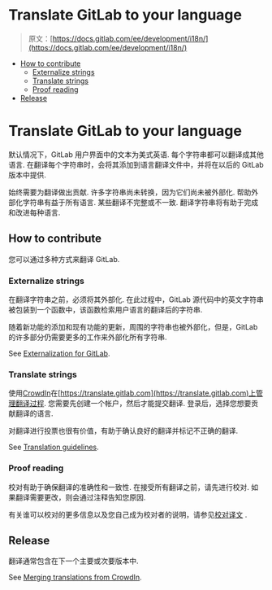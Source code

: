 # Translate GitLab to your language

> 原文：[https://docs.gitlab.com/ee/development/i18n/](https://docs.gitlab.com/ee/development/i18n/)

*   [How to contribute](#how-to-contribute)
    *   [Externalize strings](#externalize-strings)
    *   [Translate strings](#translate-strings)
    *   [Proof reading](#proof-reading)
*   [Release](#release)

# Translate GitLab to your language[](#translate-gitlab-to-your-language "Permalink")

默认情况下，GitLab 用户界面中的文本为美式英语. 每个字符串都可以翻译成其他语言. 在翻译每个字符串时，会将其添加到语言翻译文件中，并将在以后的 GitLab 版本中提供.

始终需要为翻译做出贡献. 许多字符串尚未转换，因为它们尚未被外部化. 帮助外部化字符串有益于所有语言. 某些翻译不完整或不一致. 翻译字符串将有助于完成和改进每种语言.

## How to contribute[](#how-to-contribute "Permalink")

您可以通过多种方式来翻译 GitLab.

### Externalize strings[](#externalize-strings "Permalink")

在翻译字符串之前，必须将其外部化. 在此过程中，GitLab 源代码中的英文字符串被包装到一个函数中，该函数检索用户语言的翻译后的字符串.

随着新功能的添加和现有功能的更新，周围的字符串也被外部化，但是，GitLab 的许多部分仍需要更多的工作来外部化所有字符串.

See [Externalization for GitLab](externalization.html).

### Translate strings[](#translate-strings "Permalink")

使用[CrowdIn](https://crowdin.com/)在[https://translate.gitlab.com](https://translate.gitlab.com)上管理翻译过程. 您需要先创建一个帐户，然后才能提交翻译. 登录后，选择您想要贡献翻译的语言.

对翻译进行投票也很有价值，有助于确认良好的翻译并标记不正确的翻译.

See [Translation guidelines](translation.html).

### Proof reading[](#proof-reading "Permalink")

校对有助于确保翻译的准确性和一致性. 在接受所有翻译之前，请先进行校对. 如果翻译需要更改，则会通过注释告知您原因.

有关谁可以校对的更多信息以及您自己成为校对者的说明，请参见[校对译文](proofreader.html) .

## Release[](#release "Permalink")

翻译通常包含在下一个主要或次要版本中.

See [Merging translations from CrowdIn](merging_translations.html).